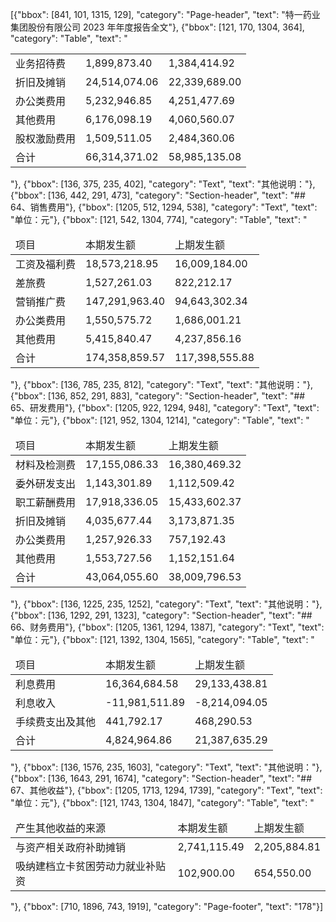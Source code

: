 [{"bbox": [841, 101, 1315, 129], "category": "Page-header", "text": "特一药业集团股份有限公司 2023 年年度报告全文"}, {"bbox": [121, 170, 1304, 364], "category": "Table", "text": "<table><tr><td>业务招待费</td><td>1,899,873.40</td><td>1,384,414.92</td></tr><tr><td>折旧及摊销</td><td>24,514,074.06</td><td>22,339,689.00</td></tr><tr><td>办公类费用</td><td>5,232,946.85</td><td>4,251,477.69</td></tr><tr><td>其他费用</td><td>6,176,098.19</td><td>4,060,560.07</td></tr><tr><td>股权激励费用</td><td>1,509,511.05</td><td>2,484,360.06</td></tr><tr><td>合计</td><td>66,314,371.02</td><td>58,985,135.08</td></tr></table>"}, {"bbox": [136, 375, 235, 402], "category": "Text", "text": "其他说明："}, {"bbox": [136, 442, 291, 473], "category": "Section-header", "text": "## 64、销售费用"}, {"bbox": [1205, 512, 1294, 538], "category": "Text", "text": "单位：元"}, {"bbox": [121, 542, 1304, 774], "category": "Table", "text": "<table><thead><tr><td>项目</td><td>本期发生额</td><td>上期发生额</td></tr></thead><tbody><tr><td>工资及福利费</td><td>18,573,218.95</td><td>16,009,184.00</td></tr><tr><td>差旅费</td><td>1,527,261.03</td><td>822,212.17</td></tr><tr><td>营销推广费</td><td>147,291,963.40</td><td>94,643,302.34</td></tr><tr><td>办公类费用</td><td>1,550,575.72</td><td>1,686,001.21</td></tr><tr><td>其他费用</td><td>5,415,840.47</td><td>4,237,856.16</td></tr><tr><td>合计</td><td>174,358,859.57</td><td>117,398,555.88</td></tr></tbody></table>"}, {"bbox": [136, 785, 235, 812], "category": "Text", "text": "其他说明："}, {"bbox": [136, 852, 291, 883], "category": "Section-header", "text": "## 65、研发费用"}, {"bbox": [1205, 922, 1294, 948], "category": "Text", "text": "单位：元"}, {"bbox": [121, 952, 1304, 1214], "category": "Table", "text": "<table><thead><tr><td>项目</td><td>本期发生额</td><td>上期发生额</td></tr></thead><tbody><tr><td>材料及检测费</td><td>17,155,086.33</td><td>16,380,469.32</td></tr><tr><td>委外研发支出</td><td>1,143,301.89</td><td>1,112,509.42</td></tr><tr><td>职工薪酬费用</td><td>17,918,336.05</td><td>15,433,602.37</td></tr><tr><td>折旧及摊销</td><td>4,035,677.44</td><td>3,173,871.35</td></tr><tr><td>办公类费用</td><td>1,257,926.33</td><td>757,192.43</td></tr><tr><td>其他费用</td><td>1,553,727.56</td><td>1,152,151.64</td></tr><tr><td>合计</td><td>43,064,055.60</td><td>38,009,796.53</td></tr></tbody></table>"}, {"bbox": [136, 1225, 235, 1252], "category": "Text", "text": "其他说明："}, {"bbox": [136, 1292, 291, 1323], "category": "Section-header", "text": "## 66、财务费用"}, {"bbox": [1205, 1361, 1294, 1387], "category": "Text", "text": "单位：元"}, {"bbox": [121, 1392, 1304, 1565], "category": "Table", "text": "<table><thead><tr><td>项目</td><td>本期发生额</td><td>上期发生额</td></tr></thead><tbody><tr><td>利息费用</td><td>16,364,684.58</td><td>29,133,438.81</td></tr><tr><td>利息收入</td><td>-11,981,511.89</td><td>-8,214,094.05</td></tr><tr><td>手续费支出及其他</td><td>441,792.17</td><td>468,290.53</td></tr><tr><td>合计</td><td>4,824,964.86</td><td>21,387,635.29</td></tr></tbody></table>"}, {"bbox": [136, 1576, 235, 1603], "category": "Text", "text": "其他说明："}, {"bbox": [136, 1643, 291, 1674], "category": "Section-header", "text": "## 67、其他收益"}, {"bbox": [1205, 1713, 1294, 1739], "category": "Text", "text": "单位：元"}, {"bbox": [121, 1743, 1304, 1847], "category": "Table", "text": "<table><thead><tr><td>产生其他收益的来源</td><td>本期发生额</td><td>上期发生额</td></tr></thead><tbody><tr><td>与资产相关政府补助摊销</td><td>2,741,115.49</td><td>2,205,884.81</td></tr><tr><td>吸纳建档立卡贫困劳动力就业补贴资</td><td>102,900.00</td><td>654,550.00</td></tr></tbody></table>"}, {"bbox": [710, 1896, 743, 1919], "category": "Page-footer", "text": "178"}]